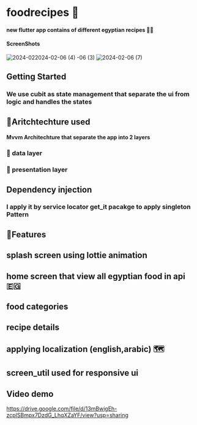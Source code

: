 # foodrecipes 🥘
#### new flutter app contains of different egyptian recipes 🥫🥘
#### ScreenShots
![2024-02![2024-02-06 (4)](https://github.com/Salmakhaled123/food-recipes/assets/112530050/336522bd-8a3c-485c-8e18-13f5dc7aaaa7)
-06 (3)](https://github.com/Salmakhaled123/food-recipes/assets/112530050/6c34997e-2d59-4b36-b454-3b4216ee41e2) 
![2024-02-06 (7)](https://github.com/Salmakhaled123/food-recipes/assets/112530050/f28d50a6-f4fa-4d27-b4de-133c4c4cde8d)

## Getting Started
### We use cubit as state management that separate the ui from  logic  and handles the states 
## 🚀Aritchtechture used 
####  Mvvm Architechture that separate the app into 2 layers
### 🚀 data layer 
###  🚀 presentation layer
## Dependency injection
### I apply it by service locator get_it pacakge to apply singleton Pattern
## 👑Features
## splash screen using lottie animation 
## home screen that view all egyptian food in api 🇪🇬
## food categories
## recipe details 
## applying localization (english,arabic) 🗺️
## screen_util used for responsive ui
## Video demo 
https://drive.google.com/file/d/13mBwigEh-zcpISBmpx7DzdG_LhqXZaYF/view?usp=sharing



